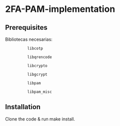 # 2FA-PAM-implementation

## Prerequisites
 Bibliotecas necesarias:

              libcotp

              libqrencode

              libcrypto

              libgcrypt

              libpam

              libpam_misc
## Installation

Clone the code & run make install.
